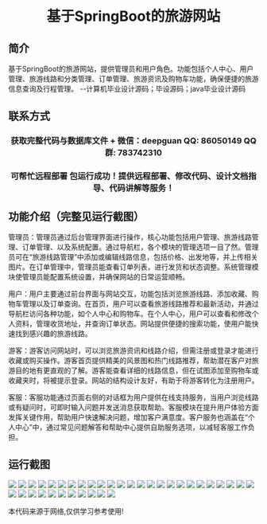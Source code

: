 <p><h1 align="center">基于SpringBoot的旅游网站</h1></p>

## 简介
基于SpringBoot的旅游网站，提供管理员和用户角色。功能包括个人中心、用户管理、旅游线路和分类管理、订单管理、旅游资讯及购物车功能，确保便捷的旅游信息查询及行程管理。    --计算机毕业设计源码；毕设源码；java毕业设计源码


## 联系方式
<p><h3 align="center">获取完整代码与数据库文件 + 微信：deepguan QQ: 86050149 QQ群: 783742310</h3></p>
<p><h3 align="center">可帮忙远程部署 包运行成功！提供远程部署、修改代码、设计文档指导、代码讲解等服务！</h3></p>

## 功能介绍（完整见运行截图）
管理员：管理员通过后台管理界面进行操作，核心功能包括用户管理、旅游线路管理、订单管理、以及系统配置。通过导航栏，各个模块的管理选项一目了然。管理员可在“旅游线路管理”中添加或编辑线路信息，包括价格、出发地等，并上传相关图片。在订单管理中，管理员能查看订单列表，进行发货和状态调整。系统管理模块使管理员能配置系统设置，并确保网站的日常运营顺畅。

用户：用户主要通过前台界面与网站交互，功能包括浏览旅游线路、添加收藏、购物车管理以及订单查询。在首页，用户可以查看旅游线路推荐和最新活动，并通过导航栏访问各种功能，如个人中心和购物车。在个人中心，用户可以查看和修改个人资料，管理收货地址，并查询订单状态。网站提供便捷的搜索功能，使用户能快速找到感兴趣的旅游线路。

游客：游客访问网站时，可以浏览旅游资讯和线路介绍，但需注册或登录才能进行收藏或购买操作。游客首页提供精美的风景图和热门线路推荐，帮助潜在客户对旅游目的地有更直观的了解。游客能查看详细的线路信息，但在试图添加至购物车或收藏夹时，将被提示登录。网站的结构设计友好，有助于将游客转化为注册用户。

客服：客服功能通过页面右侧的对话框为用户提供在线支持服务，当用户浏览线路或有疑问时，可即时输入问题并发送消息获取帮助。客服模块在提升用户体验方面发挥关键作用，帮助用户快速解决问题，增加客户满意度。客户服务也涵盖在“个人中心”中，通过常见问题解答和帮助中心提供自助服务选项，以减轻客服工作负担。


## 运行截图
![](https://bs-1329754181.cos.ap-shanghai.myqcloud.com/spring/TravelWebsite1/img/001.jpg)
![](https://bs-1329754181.cos.ap-shanghai.myqcloud.com/spring/TravelWebsite1/img/002.jpg)
![](https://bs-1329754181.cos.ap-shanghai.myqcloud.com/spring/TravelWebsite1/img/003.jpg)
![](https://bs-1329754181.cos.ap-shanghai.myqcloud.com/spring/TravelWebsite1/img/004.jpg)
![](https://bs-1329754181.cos.ap-shanghai.myqcloud.com/spring/TravelWebsite1/img/005.jpg)
![](https://bs-1329754181.cos.ap-shanghai.myqcloud.com/spring/TravelWebsite1/img/006.jpg)
![](https://bs-1329754181.cos.ap-shanghai.myqcloud.com/spring/TravelWebsite1/img/007.jpg)
![](https://bs-1329754181.cos.ap-shanghai.myqcloud.com/spring/TravelWebsite1/img/008.jpg)
![](https://bs-1329754181.cos.ap-shanghai.myqcloud.com/spring/TravelWebsite1/img/009.jpg)
![](https://bs-1329754181.cos.ap-shanghai.myqcloud.com/spring/TravelWebsite1/img/010.jpg)
![](https://bs-1329754181.cos.ap-shanghai.myqcloud.com/spring/TravelWebsite1/img/011.jpg)
![](https://bs-1329754181.cos.ap-shanghai.myqcloud.com/spring/TravelWebsite1/img/012.jpg)
![](https://bs-1329754181.cos.ap-shanghai.myqcloud.com/spring/TravelWebsite1/img/013.jpg)
![](https://bs-1329754181.cos.ap-shanghai.myqcloud.com/spring/TravelWebsite1/img/014.jpg)
![](https://bs-1329754181.cos.ap-shanghai.myqcloud.com/spring/TravelWebsite1/img/015.jpg)
![](https://bs-1329754181.cos.ap-shanghai.myqcloud.com/spring/TravelWebsite1/img/016.jpg)
![](https://bs-1329754181.cos.ap-shanghai.myqcloud.com/spring/TravelWebsite1/img/017.jpg)
![](https://bs-1329754181.cos.ap-shanghai.myqcloud.com/spring/TravelWebsite1/img/018.jpg)
![](https://bs-1329754181.cos.ap-shanghai.myqcloud.com/spring/TravelWebsite1/img/019.jpg)
![](https://bs-1329754181.cos.ap-shanghai.myqcloud.com/spring/TravelWebsite1/img/020.jpg)
![](https://bs-1329754181.cos.ap-shanghai.myqcloud.com/spring/TravelWebsite1/img/021.jpg)
![](https://bs-1329754181.cos.ap-shanghai.myqcloud.com/spring/TravelWebsite1/img/022.jpg)
![](https://bs-1329754181.cos.ap-shanghai.myqcloud.com/spring/TravelWebsite1/img/023.jpg)
![](https://bs-1329754181.cos.ap-shanghai.myqcloud.com/spring/TravelWebsite1/img/024.jpg)
![](https://bs-1329754181.cos.ap-shanghai.myqcloud.com/spring/TravelWebsite1/img/025.jpg)
![](https://bs-1329754181.cos.ap-shanghai.myqcloud.com/spring/TravelWebsite1/img/026.jpg)
![](https://bs-1329754181.cos.ap-shanghai.myqcloud.com/spring/TravelWebsite1/img/027.jpg)
![](https://bs-1329754181.cos.ap-shanghai.myqcloud.com/spring/TravelWebsite1/img/028.jpg)
![](https://bs-1329754181.cos.ap-shanghai.myqcloud.com/spring/TravelWebsite1/img/029.jpg)
![](https://bs-1329754181.cos.ap-shanghai.myqcloud.com/spring/TravelWebsite1/img/030.jpg)
![](https://bs-1329754181.cos.ap-shanghai.myqcloud.com/spring/TravelWebsite1/img/031.jpg)
![](https://bs-1329754181.cos.ap-shanghai.myqcloud.com/spring/TravelWebsite1/img/032.jpg)
![](https://bs-1329754181.cos.ap-shanghai.myqcloud.com/spring/TravelWebsite1/img/033.jpg)
![](https://bs-1329754181.cos.ap-shanghai.myqcloud.com/spring/TravelWebsite1/img/034.jpg)
![](https://bs-1329754181.cos.ap-shanghai.myqcloud.com/spring/TravelWebsite1/img/035.jpg)
![](https://bs-1329754181.cos.ap-shanghai.myqcloud.com/spring/TravelWebsite1/img/036.jpg)

<p>本代码来源于网络,仅供学习参考使用!</p>
